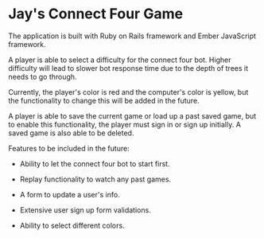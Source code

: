 # Jay's Connect Four Game

The application is built with Ruby on Rails framework and Ember JavaScript framework.

A player is able to select a difficulty for the connect four bot.
Higher difficulty will lead to slower bot response time due to the depth of trees it needs to go through.

Currently, the player's color is red and the computer's color is yellow,
but the functionality to change this will be added in the future.

A player is able to save the current game or load up a past saved game,
but to enable this functionality, the player must sign in or sign up initially.
A saved game is also able to be deleted.

Features to be included in the future:

* Ability to let the connect four bot to start first.

* Replay functionality to watch any past games.

* A form to update a user's info.

* Extensive user sign up form validations.

* Ability to select different colors.

